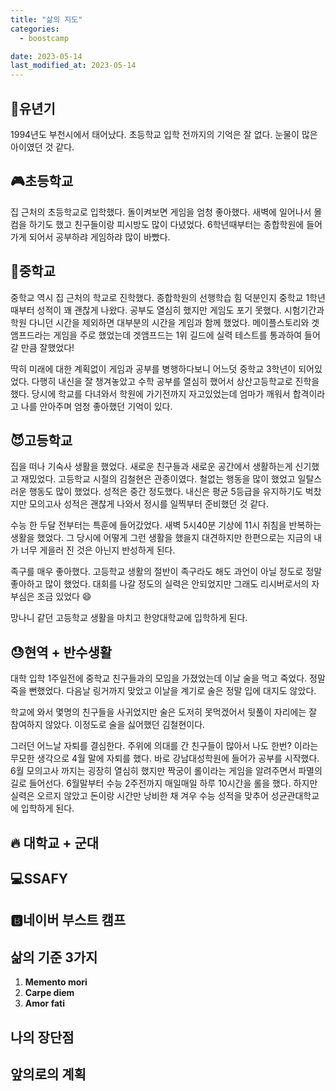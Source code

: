 ```yaml
---
title: "삶의 지도"
categories:
  - boostcamp

date: 2023-05-14
last_modified_at: 2023-05-14
---
```


## :baby_chick:유년기 

1994년도 부천시에서 태어났다. 초등학교 입학 전까지의 기억은 잘 없다. 눈물이 많은 아이였던 것 같다.

## :video_game:초등학교 

집 근처의 초등학교로 입학했다. 돌이켜보면 게임을 엄청 좋아했다. 새벽에 일어나서 몰컴을 하기도 했고 친구들이랑 피시방도 많이 다녔었다. 6학년때부터는 종합학원에 들어가게 되어서 공부하랴 게임하랴 많이 바빴다.

## :game_die:중학교 

중학교 역시 집 근처의 학교로 진학했다. 종합학원의 선행학습 힘 덕분인지 중학교 1학년때부터 성적이 꽤 괜찮게 나왔다. 공부도 열심히 했지만 게임도 포기 못했다. 시험기간과 학원 다니던 시간을 제외하면 대부분의 시간을 게임과 함께 했었다. 메이플스토리와 겟앰프드라는 게임을 주로 했었는데 겟앰프드는 1위 길드에 실력 테스트를 통과하여 들어갈 만큼 잘했었다! 

딱히 미래에 대한 계획없이 게임과 공부를 병행하다보니 어느덧 중학교 3학년이 되어있었다. 다행히 내신을 잘 챙겨놓았고 수학 공부를 열심히 했어서 상산고등학교로 진학을 했다. 당시에 학교를 다녀와서 학원에 가기전까지 자고있었는데 엄마가 깨워서 합격이라고 나를 안아주며 엄청 좋아했던 기억이 있다. 

## :smiling_imp:고등학교 

집을 떠나 기숙사 생활을 했었다. 새로운 친구들과 새로운 공간에서 생활하는게 신기했고 재밌었다. 고등학교 시절의 김철현은 관종이였다. 철없는 행동을 많이 했었고 일탈스러운 행동도 많이 했었다. 성적은 중간 정도했다. 내신은 평균 5등급을 유지하기도 벅찼지만 모의고사 성적은 괜찮게 나와서 정시를 일찍부터 준비했던 것 같다.  

수능 한 두달 전부터는 특훈에 들어갔었다. 새벽 5시40분 기상에 11시 취침을 반복하는 생활을 했었다. 그 당시에 어떻게 그런 생활을 했을지 대견하지만 한편으로는 지금의 내가 너무 게을러 진 것은 아닌지 반성하게 된다.

족구를 매우 좋아했다. 고등학교 생활의 절반이 족구라도 해도 과언이 아닐 정도로 정말 좋아하고 많이 했었다. 대회를 나갈 정도의 실력은 안되었지만 그래도 리시버로서의 자부심은 조금 있었다 :smile: 

망나니 같던 고등학교 생활을 마치고 한양대학교에 입학하게 된다.

## :sweat:현역 + 반수생활

대학 입학 1주일전에 중학교 친구들과의 모임을 가졌었는데 이날 술을 먹고 죽었다. 정말 죽을 뻔했었다. 다음날 링거까지 맞았고 이날을 계기로 술은 정말 입에 대지도 않았다. 

학교에 와서 몇명의 친구들을 사귀었지만 술은 도저히 못먹겠어서 뒷풀이 자리에는 잘 참여하지 않았다. 이정도로 술을 싫어했던 김철현이다.

그러던 어느날 자퇴를 결심한다. 주위에 의대를 간 친구들이 많아서 나도 한번? 이라는 무모한 생각으로 4월 말에 자퇴를 했다. 바로 강남대성학원에 들어가 공부를 시작했다. 6월 모의고사 까지는 굉장히 열심히 했지만 짝궁이 롤이라는 게임을 알려주면서 파멸의 길로 들어선다. 6월말부터 수능 2주전까지 매일매일 하루 10시간을 롤을 했다. 하지만 실력은 오르지 않았고 돈이랑 시간만 낭비한 채 겨우 수능 성적을 맞추어 성균관대학교에 입학하게 된다.

## :fire: 대학교 + 군대



## :computer:SSAFY



## :b:네이버 부스트 캠프



## 삶의 기준 3가지

1. **Memento mori**
2. **Carpe diem**
3. **Amor fati**



## 나의 장단점



## 앞의로의 계획



